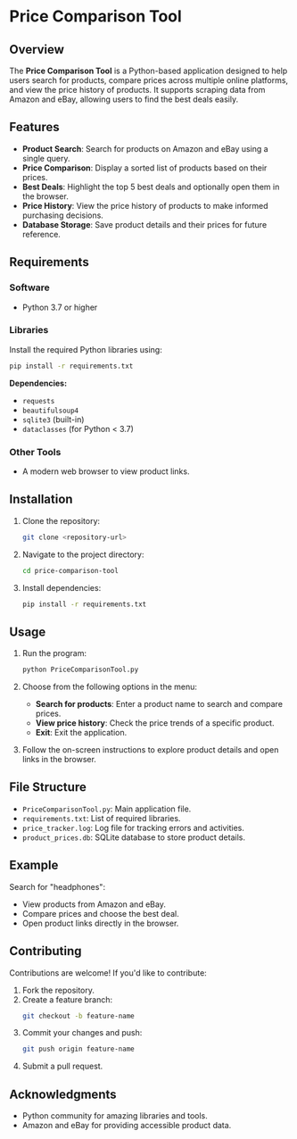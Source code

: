 # Price Comparison Tool

## Overview
The **Price Comparison Tool** is a Python-based application designed to help users search for products, compare prices across multiple online platforms, and view the price history of products. It supports scraping data from Amazon and eBay, allowing users to find the best deals easily.

## Features
- **Product Search**: Search for products on Amazon and eBay using a single query.
- **Price Comparison**: Display a sorted list of products based on their prices.
- **Best Deals**: Highlight the top 5 best deals and optionally open them in the browser.
- **Price History**: View the price history of products to make informed purchasing decisions.
- **Database Storage**: Save product details and their prices for future reference.

## Requirements
### Software
- Python 3.7 or higher

### Libraries
Install the required Python libraries using:
```bash
pip install -r requirements.txt
```
**Dependencies:**
- `requests`
- `beautifulsoup4`
- `sqlite3` (built-in)
- `dataclasses` (for Python < 3.7)

### Other Tools
- A modern web browser to view product links.

## Installation
1. Clone the repository:
   ```bash
   git clone <repository-url>
   ```
2. Navigate to the project directory:
   ```bash
   cd price-comparison-tool
   ```
3. Install dependencies:
   ```bash
   pip install -r requirements.txt
   ```

## Usage
1. Run the program:
   ```bash
   python PriceComparisonTool.py
   ```
2. Choose from the following options in the menu:
   - **Search for products**: Enter a product name to search and compare prices.
   - **View price history**: Check the price trends of a specific product.
   - **Exit**: Exit the application.

3. Follow the on-screen instructions to explore product details and open links in the browser.

## File Structure
- `PriceComparisonTool.py`: Main application file.
- `requirements.txt`: List of required libraries.
- `price_tracker.log`: Log file for tracking errors and activities.
- `product_prices.db`: SQLite database to store product details.

## Example
Search for "headphones":
- View products from Amazon and eBay.
- Compare prices and choose the best deal.
- Open product links directly in the browser.

## Contributing
Contributions are welcome! If you'd like to contribute:
1. Fork the repository.
2. Create a feature branch:
   ```bash
   git checkout -b feature-name
   ```
3. Commit your changes and push:
   ```bash
   git push origin feature-name
   ```
4. Submit a pull request.


## Acknowledgments
- Python community for amazing libraries and tools.
- Amazon and eBay for providing accessible product data.

